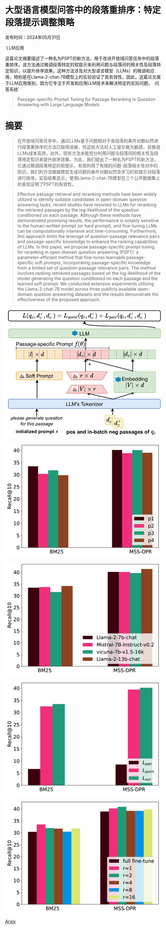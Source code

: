 # 大型语言模型问答中的段落重排序：特定段落提示调整策略

发布时间：2024年05月31日

`LLM应用

这篇论文摘要描述了一种名为PSPT的新方法，用于改进开放域问答任务中的段落重排序。该方法通过微调段落特定的软提示来利用问题与段落间的相关性及段落特定知识，以提升排序效果。这种方法涉及对大型语言模型（LLMs）的微调和应用，特别是在Llama-2-chat-7B模型上的实验验证了其有效性。因此，这篇论文属于LLM应用类别，因为它专注于开发和应用LLM技术来解决特定的实际问题。` `问答系统`

> Passage-specific Prompt Tuning for Passage Reranking in Question Answering with Large Language Models

# 摘要

> 在开放域问答任务中，通过LLMs基于问题相对于各段落的条件对数似然进行段落重排序的方法已取得进展，但这些方法对人工提示极为敏感，且微调LLMs成本高昂。此外，现有方法未能充分利用问题与段落间的相关性及段落特定知识来提升排序效果。为此，我们提出了一种名为PSPT的新方法，它通过微调段落特定的软提示，有效利用了有限的问题-段落相关性对中的知识。我们的方法根据模型生成问题的条件对数似然及学习的软提示对段落进行排序。实验结果显示，使用Llama-2-chat-7B模型在三个公开数据集上的表现证明了PSPT的有效性。

> Effective passage retrieval and reranking methods have been widely utilized to identify suitable candidates in open-domain question answering tasks, recent studies have resorted to LLMs for reranking the retrieved passages by the log-likelihood of the question conditioned on each passage. Although these methods have demonstrated promising results, the performance is notably sensitive to the human-written prompt (or hard prompt), and fine-tuning LLMs can be computationally intensive and time-consuming. Furthermore, this approach limits the leverage of question-passage relevance pairs and passage-specific knowledge to enhance the ranking capabilities of LLMs. In this paper, we propose passage-specific prompt tuning for reranking in open-domain question answering (PSPT): a parameter-efficient method that fine-tunes learnable passage-specific soft prompts, incorporating passage-specific knowledge from a limited set of question-passage relevance pairs. The method involves ranking retrieved passages based on the log-likelihood of the model generating the question conditioned on each passage and the learned soft prompt. We conducted extensive experiments utilizing the Llama-2-chat-7B model across three publicly available open-domain question answering datasets and the results demonstrate the effectiveness of the proposed approach.

![大型语言模型问答中的段落重排序：特定段落提示调整策略](../../../paper_images/2405.20654/x1.png)

![大型语言模型问答中的段落重排序：特定段落提示调整策略](../../../paper_images/2405.20654/x2.png)

![大型语言模型问答中的段落重排序：特定段落提示调整策略](../../../paper_images/2405.20654/x3.png)

![大型语言模型问答中的段落重排序：特定段落提示调整策略](../../../paper_images/2405.20654/x4.png)

![大型语言模型问答中的段落重排序：特定段落提示调整策略](../../../paper_images/2405.20654/x5.png)

[Arxiv](https://arxiv.org/abs/2405.20654)